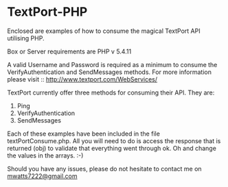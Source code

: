 TextPort-PHP
============

Enclosed are examples of how to consume the magical TextPort API utilising PHP.

Box or Server requirements are PHP v 5.4.11 

A valid Username and Password is required as a minimum to consume the VerifyAuthentication and SendMessages methods. For more information please visit :: http://www.textport.com/WebServices/

TextPort currently offer three methods for consuming their API. They are:

1. Ping 
2. VerifyAuthentication
3. SendMessages

Each of these examples have been included in the file textPortConsume.php. All you will need to do is access the response
that is returned (obj) to validate that everything went through ok. Oh and change the values in the arrays. :-)

Should you have any issues, please do not hesitate to contact me on mwatts7222@gmail.com
